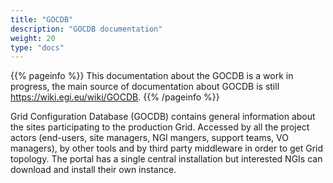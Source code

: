 ```yaml
---
title: "GOCDB"
description: "GOCDB documentation"
weight: 20
type: "docs"
---
```


{{% pageinfo %}}
This documentation about the GOCDB is a work in progress,
the main source of documentation about GOCDB is still https://wiki.egi.eu/wiki/GOCDB.
{{% /pageinfo %}}

Grid Configuration Database (GOCDB) contains general information about the
sites participating to the production Grid. Accessed by all the project actors
(end-users, site managers, NGI mangers, support teams, VO managers), by other
tools and by third party middleware in order to get Grid topology. The portal
has a single central installation but interested NGIs can download and install
their own instance.
